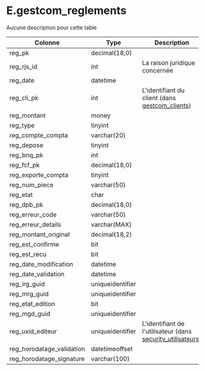# E.gestcom_reglements

Aucune description pour cette table

Colonne|Type|Description
---|---|---
reg_pk|decimal(18,0)|
reg_rjs_id|int|La raison juridique concernée 
reg_date|datetime|
reg_cli_pk|int|L'identifiant du client (dans [gestcom_clients](generated_gestcom_clients.md)) 
reg_montant|money|
reg_type|tinyint|
reg_compte_compta|varchar(20)|
reg_depose|tinyint|
reg_bnq_pk|int|
reg_fcf_pk|decimal(18,0)|
reg_exporte_compta|tinyint|
reg_num_piece|varchar(50)|
reg_etat|char|
reg_dpb_pk|decimal(18,0)|
reg_erreur_code|varchar(50)|
reg_erreur_details|varchar(MAX)|
reg_montant_original|decimal(18,2)|
reg_est_confirme|bit|
reg_est_recu|bit|
reg_date_modification|datetime|
reg_date_validation|datetime|
reg_irg_guid|uniqueidentifier|
reg_mrg_guid|uniqueidentifier|
reg_etat_edition|bit|
reg_mgd_guid|uniqueidentifier|
reg_uxid_editeur|uniqueidentifier|L'identifiant de l'utilisateur (dans [security_utilisateurs](generated_security_utilisateurs.md)) 
reg_horodatage_validation|datetimeoffset|
reg_horodatage_signature|varchar(100)|
